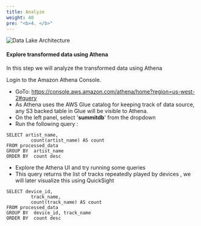 ```yaml
---
title: Analyze
weight: 40
pre: "<b>4. </b>"
---
```


![Data Lake Architecture](/images/modules/analyze.png?width=50pc)


#### Explore transformed data using Athena

In this step we will analyze the transformed data using Athena 

Login to the Amazon Athena Console.

* GoTo: https://console.aws.amazon.com/athena/home?region=us-west-2#query
* As Athena uses the AWS Glue catalog for keeping track of data source, any S3 backed table in Glue will be visible to Athena.
* On the left panel, select '**summitdb**' from the dropdown
* Run the following query : 

```
SELECT artist_name,
         count(artist_name) AS count
FROM processed_data
GROUP BY  artist_name
ORDER BY  count desc
```

* Explore the Athena UI and try running some queries
* This query returns the list of tracks repeatedly played by devices , we will later visualize this using QuickSight

````
SELECT device_id,
         track_name,
         count(track_name) AS count
FROM processed_data
GROUP BY  device_id, track_name
ORDER BY  count desc
````